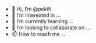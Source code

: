- 👋 Hi, I’m @pekifi
- 👀 I’m interested in ...
- 🌱 I’m currently learning ...
- 💞️ I’m looking to collaborate on ...
- 📫 How to reach me ...

<!---
pekifi/pekifi is a ✨ special ✨ repository because its `README.md` (this file) appears on your GitHub profile.
You can click the Preview link to take a look at your changes.
--->
